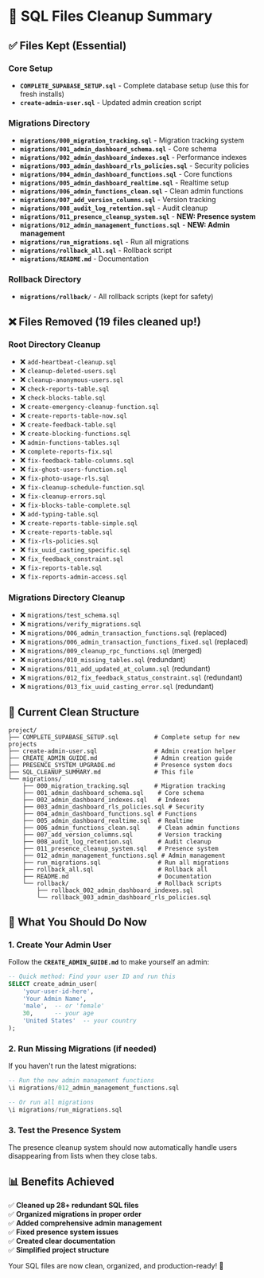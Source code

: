 # 🧹 SQL Files Cleanup Summary

## ✅ Files Kept (Essential)

### Core Setup
- **`COMPLETE_SUPABASE_SETUP.sql`** - Complete database setup (use this for fresh installs)
- **`create-admin-user.sql`** - Updated admin creation script

### Migrations Directory
- **`migrations/000_migration_tracking.sql`** - Migration tracking system
- **`migrations/001_admin_dashboard_schema.sql`** - Core schema
- **`migrations/002_admin_dashboard_indexes.sql`** - Performance indexes
- **`migrations/003_admin_dashboard_rls_policies.sql`** - Security policies
- **`migrations/004_admin_dashboard_functions.sql`** - Core functions
- **`migrations/005_admin_dashboard_realtime.sql`** - Realtime setup
- **`migrations/006_admin_functions_clean.sql`** - Clean admin functions
- **`migrations/007_add_version_columns.sql`** - Version tracking
- **`migrations/008_audit_log_retention.sql`** - Audit cleanup
- **`migrations/011_presence_cleanup_system.sql`** - **NEW: Presence system**
- **`migrations/012_admin_management_functions.sql`** - **NEW: Admin management**
- **`migrations/run_migrations.sql`** - Run all migrations
- **`migrations/rollback_all.sql`** - Rollback script
- **`migrations/README.md`** - Documentation

### Rollback Directory
- **`migrations/rollback/`** - All rollback scripts (kept for safety)

## ❌ Files Removed (19 files cleaned up!)

### Root Directory Cleanup
- ❌ `add-heartbeat-cleanup.sql`
- ❌ `cleanup-deleted-users.sql`
- ❌ `cleanup-anonymous-users.sql`
- ❌ `check-reports-table.sql`
- ❌ `check-blocks-table.sql`
- ❌ `create-emergency-cleanup-function.sql`
- ❌ `create-reports-table-now.sql`
- ❌ `create-feedback-table.sql`
- ❌ `create-blocking-functions.sql`
- ❌ `admin-functions-tables.sql`
- ❌ `complete-reports-fix.sql`
- ❌ `fix-feedback-table-columns.sql`
- ❌ `fix-ghost-users-function.sql`
- ❌ `fix-photo-usage-rls.sql`
- ❌ `fix-cleanup-schedule-function.sql`
- ❌ `fix-cleanup-errors.sql`
- ❌ `fix-blocks-table-complete.sql`
- ❌ `add-typing-table.sql`
- ❌ `create-reports-table-simple.sql`
- ❌ `create-reports-table.sql`
- ❌ `fix-rls-policies.sql`
- ❌ `fix_uuid_casting_specific.sql`
- ❌ `fix_feedback_constraint.sql`
- ❌ `fix-reports-table.sql`
- ❌ `fix-reports-admin-access.sql`

### Migrations Directory Cleanup
- ❌ `migrations/test_schema.sql`
- ❌ `migrations/verify_migrations.sql`
- ❌ `migrations/006_admin_transaction_functions.sql` (replaced)
- ❌ `migrations/006_admin_transaction_functions_fixed.sql` (replaced)
- ❌ `migrations/009_cleanup_rpc_functions.sql` (merged)
- ❌ `migrations/010_missing_tables.sql` (redundant)
- ❌ `migrations/011_add_updated_at_column.sql` (redundant)
- ❌ `migrations/012_fix_feedback_status_constraint.sql` (redundant)
- ❌ `migrations/013_fix_uuid_casting_error.sql` (redundant)

## 🎯 Current Clean Structure

```
project/
├── COMPLETE_SUPABASE_SETUP.sql          # Complete setup for new projects
├── create-admin-user.sql                # Admin creation helper
├── CREATE_ADMIN_GUIDE.md                # Admin creation guide
├── PRESENCE_SYSTEM_UPGRADE.md           # Presence system docs
├── SQL_CLEANUP_SUMMARY.md               # This file
└── migrations/
    ├── 000_migration_tracking.sql       # Migration tracking
    ├── 001_admin_dashboard_schema.sql    # Core schema
    ├── 002_admin_dashboard_indexes.sql   # Indexes
    ├── 003_admin_dashboard_rls_policies.sql # Security
    ├── 004_admin_dashboard_functions.sql # Functions
    ├── 005_admin_dashboard_realtime.sql  # Realtime
    ├── 006_admin_functions_clean.sql     # Clean admin functions
    ├── 007_add_version_columns.sql       # Version tracking
    ├── 008_audit_log_retention.sql       # Audit cleanup
    ├── 011_presence_cleanup_system.sql   # Presence system
    ├── 012_admin_management_functions.sql # Admin management
    ├── run_migrations.sql                # Run all migrations
    ├── rollback_all.sql                  # Rollback all
    ├── README.md                         # Documentation
    └── rollback/                         # Rollback scripts
        ├── rollback_002_admin_dashboard_indexes.sql
        └── rollback_003_admin_dashboard_rls_policies.sql
```

## 🚀 What You Should Do Now

### 1. Create Your Admin User
Follow the **`CREATE_ADMIN_GUIDE.md`** to make yourself an admin:

```sql
-- Quick method: Find your user ID and run this
SELECT create_admin_user(
    'your-user-id-here',
    'Your Admin Name',
    'male',  -- or 'female'
    30,      -- your age
    'United States'  -- your country
);
```

### 2. Run Missing Migrations (if needed)
If you haven't run the latest migrations:

```sql
-- Run the new admin management functions
\i migrations/012_admin_management_functions.sql

-- Or run all migrations
\i migrations/run_migrations.sql
```

### 3. Test the Presence System
The presence cleanup system should now automatically handle users disappearing from lists when they close tabs.

## 📊 Benefits Achieved

✅ **Cleaned up 28+ redundant SQL files**  
✅ **Organized migrations in proper order**  
✅ **Added comprehensive admin management**  
✅ **Fixed presence system issues**  
✅ **Created clear documentation**  
✅ **Simplified project structure**  

Your SQL files are now clean, organized, and production-ready! 🎉